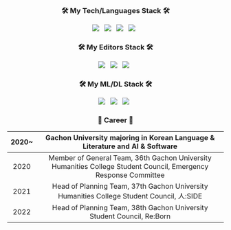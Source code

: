<h3 align="center"></b>🛠 My Tech/Languages Stack 🛠</b></h3>
<p align="center">
<img src="https://img.shields.io/badge/C++-%2300599C.svg?style=for-the-badge&logo=C%2B%2B&logoColor=white"/></a> &nbsp
<img src="https://img.shields.io/badge/C-%23000000.svg?style=for-the-badge&logo=c&logoColor=white"/></a> &nbsp
<img src="https://img.shields.io/badge/Python-3670A0?style=for-the-badge&logo=Python&logoColor=white"/></a> &nbsp 
<img src="https://img.shields.io/badge/Java-%23ED8B00.svg?style=for-the-badge&logo=Java&logoColor=white"/></a> &nbsp </p>
<h3 align="center"></b>🛠 My Editors Stack 🛠</b></h3>
<p align="center">
<img src="https://img.shields.io/badge/Visual%20Studio-5C2D91.svg?style=for-the-badge&logo=visual-studio&logoColor=white"/></a> &nbsp 
<img src="https://img.shields.io/badge/Visual%20Studio%20Code-0078d7.svg?style=for-the-badge&logo=visual-studio-code&logoColor=white"/></a> &nbsp 
<img src="https://img.shields.io/badge/Eclipse-FE7A16.svg?style=for-the-badge&logo=Eclipse&logoColor=white"/></a> &nbsp </p>
<h3 align="center"></b>🛠 My ML/DL Stack 🛠</b></h3>
<p align="center">
<img src="https://img.shields.io/badge/numpy-%23013243.svg?style=for-the-badge&logo=numpy&logoColor=white"/></a> &nbsp 
<img src="https://img.shields.io/badge/pandas-%23150458.svg?style=for-the-badge&logo=pandas&logoColor=white"/></a> &nbsp 
<img src="https://img.shields.io/badge/scikit--learn-%23F7931E.svg?style=for-the-badge&logo=scikit-learn&logoColor=white"/></a> &nbsp </p>
<h3 align="center"></b>💙 Career 💙</b></h3> 

|2020~|        Gachon University majoring in Korean Language & Literature and AI & Software       |
|:-----:|:-----------------------------------------------------------------------------------:|
|2020| Member of General Team, 36th Gachon University Humanities College Student Council, Emergency Response Committee|
|2021| Head of Planning Team, 37th Gachon University Humanities College Student Council, 人:SIDE|
|2022| Head of Planning Team, 38th Gachon University Student Council, Re:Born|

